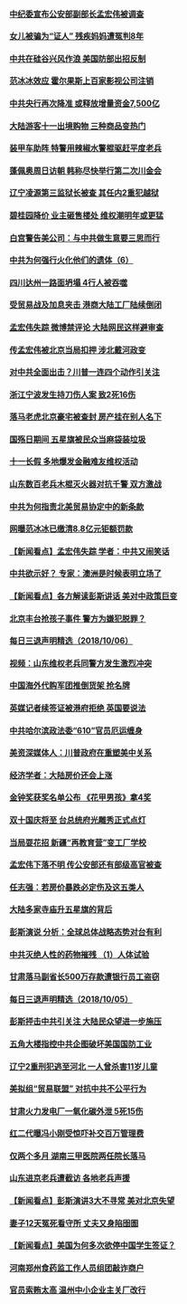 #### [中纪委宣布公安部副部长孟宏伟被调查](../pages/nsc413/n10767038.md?t=10071831) 

#### [女儿被骗为“证人” 残疾妈妈遭冤判8年](../pages/nsc413/n10720849.md?t=10071831) 

#### [中共在硅谷兴风作浪 美国防部出招反制](../pages/nsc413/n10766985.md?t=10071831) 

#### [范冰冰效应 霍尔果斯上百家影视公司注销](../pages/nsc413/n10766994.md?t=10071831) 

#### [中共央行再次降准 或释放增量资金7,500亿](../pages/nsc413/n10766358.md?t=10071831) 

#### [大陆游客十一出境购物 三种商品变热门](../pages/nsc413/n10766831.md?t=10071831) 

#### [装甲车助阵 特警用辣椒水警棍驱赶平度老兵](../pages/nsc413/n10766445.md?t=10071831) 

#### [蓬佩奥周日访朝 韩称尽快举行第二次川金会](../pages/nsc413/n10766794.md?t=10071831) 

#### [辽宁凌源第三监狱长被查 其任内2重犯越狱](../pages/nsc413/n10766578.md?t=10071831) 

#### [碧桂园降价 业主砸售楼处 维权潮明年或更猛](../pages/nsc413/n10766141.md?t=10071831) 


#### [白宫警告美公司：与中共做生意要三思而行](../pages/nsc413/n10766026.md?t=10071831) 

#### [中共为何强行火化他们的遗体（6）](../pages/nsc413/n10766045.md?t=10071831) 

#### [四川达州一路面坍塌 4行人被吞噬](../pages/nsc413/n10766508.md?t=10071831) 

#### [受贸易战及加息夹击 港商大陆工厂陆续倒闭](../pages/nsc413/n10766233.md?t=10071831) 

#### [孟宏伟失踪 微博禁评论 大陆网民这样避审查](../pages/nsc413/n10766177.md?t=10071831) 

#### [传孟宏伟被北京当局扣押 涉北戴河政变](../pages/nsc413/n10766077.md?t=10071831) 

#### [对中共全面出击？川普一连四个动作引关注](../pages/nsc413/n10765620.md?t=10071831) 

#### [浙江宁波发生持刀伤人案 致2死16伤](../pages/nsc413/n10765904.md?t=10071831) 

#### [落马老虎北京豪宅被查封 房产挂在别人名下](../pages/nsc413/n10765769.md?t=10071831) 

#### [国殇日期间 五星旗被民众当麻袋装垃圾](../pages/nsc413/n10765859.md?t=10071831) 

#### [十一长假 多地爆发金融难友维权活动](../pages/nsc413/n10765448.md?t=10071831) 

#### [山东数百老兵木棍灭火器对抗千警 双方激战](../pages/nsc413/n10765657.md?t=10071831) 

#### [中共为何指责北美贸易协定中的新条款](../pages/nsc413/n10764045.md?t=10071831) 

#### [网曝范冰冰已缴清8.8亿元钜额罚款](../pages/nsc413/n10765652.md?t=10071831) 

#### [【新闻看点】孟宏伟失踪 学者：中共又闹笑话](../pages/nsc413/n10765505.md?t=10071831) 

#### [中共欲示好？ 专家：澳洲是时候表明立场了](../pages/nsc413/n10762130.md?t=10071831) 

#### [【新闻看点】各方解读彭斯讲话 美对中政策巨变](../pages/nsc413/n10765366.md?t=10071831) 

#### [北京丰台抢孩子事件 警方为嫌犯脱罪？](../pages/nsc413/n10765506.md?t=10071831) 

#### [每日三退声明精选（2018/10/06）](../pages/nsc413/n10765479.md?t=10071831) 

#### [视频：山东维权老兵同警方发生激烈冲突](../pages/nsc413/n10765343.md?t=10071831) 

#### [中国海外代购军团推倒货架 抢名牌](../pages/nsc413/n10765390.md?t=10071831) 

#### [英媒记者续签证被港府拒绝 英国要说法](../pages/nsc413/n10765285.md?t=10071831) 


#### [中共哈尔滨政法委“610”官员厄运缠身](../pages/nsc413/n10764551.md?t=10071831) 

#### [美资深媒体人：川普政府在重塑美中关系](../pages/nsc413/n10764264.md?t=10071831) 

#### [经济学者：大陆房价还会上涨](../pages/nsc413/n10764725.md?t=10071831) 

#### [金钟奖获奖名单公布 《花甲男孩》拿4奖](../pages/nsc413/n10765092.md?t=10071831) 

#### [双十国庆将至 台总统府光雕秀正式点灯](../pages/nsc413/n10764882.md?t=10071831) 

#### [当局耍花招 新疆“再教育营”变工厂学校](../pages/nsc413/n10764865.md?t=10071831) 

#### [孟宏伟下落不明 传公安部还有部级高官被查](../pages/nsc413/n10764693.md?t=10071831) 

#### [任志强：若房价暴跌必定伤及这五类人](../pages/nsc413/n10764404.md?t=10071831) 

#### [大陆多家寺庙升五星旗的背后](../pages/nsc413/n10750304.md?t=10071831) 

#### [彭斯演说 分析：全球总体战略态势对台有利](../pages/nsc413/n10764707.md?t=10071831) 

#### [中共灭绝人性的药物摧残 （1）人体试验](../pages/nsc413/n10761841.md?t=10071831) 

#### [甘肃落马副省长500万存款遭银行员工盗窃](../pages/nsc413/n10764371.md?t=10071831) 

#### [每日三退声明精选（2018/10/05）](../pages/nsc413/n10764514.md?t=10071831) 

#### [彭斯抨击中共引关注 大陆民众望进一步施压](../pages/nsc413/n10764345.md?t=10071831) 

#### [五角大楼指控中共企图破坏美国国防工业](../pages/nsc413/n10763942.md?t=10071831) 

#### [辽宁2重刑犯逃至河北 一人曾杀害11岁儿童](../pages/nsc413/n10764230.md?t=10071831) 

#### [美拟组“贸易联盟” 对抗中共不公平行为](../pages/nsc413/n10764268.md?t=10071831) 

#### [甘肃火力发电厂一氧化碳外泄 5死15伤](../pages/nsc413/n10764197.md?t=10071831) 

#### [红二代曝冯小刚受惊吓补交百万管理费](../pages/nsc413/n10763984.md?t=10071831) 

#### [仅两个多月 湖南三甲医院两任院长落马](../pages/nsc413/n10764071.md?t=10071831) 

#### [山东进京老兵遭截访 各地老兵声援](../pages/nsc413/n10764106.md?t=10071831) 

#### [【新闻看点】彭斯演讲3大不寻常 美对北京失望](../pages/nsc413/n10764060.md?t=10071831) 

#### [妻子12天冤死看守所 丈夫又身陷囹圄](../pages/nsc413/n10763958.md?t=10071831) 

#### [【新闻看点】美国为何多次欲停中国学生签证？](../pages/nsc413/n10763657.md?t=10071831) 

#### [河南郑州食药监工作人员组团敲诈商户](../pages/nsc413/n10763846.md?t=10071831) 

#### [官员索贿太高 温州中小企业主关厂改行](../pages/nsc413/n10763798.md?t=10071831) 

